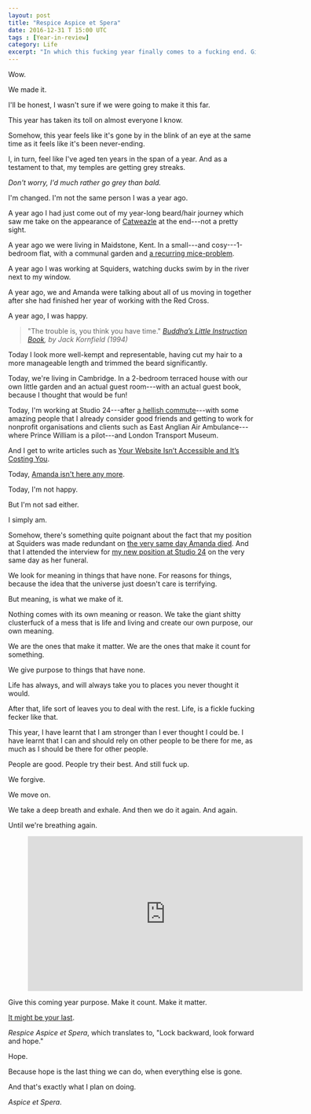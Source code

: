 ```yaml
---
layout: post
title: "Respice Aspice et Spera"
date: 2016-12-31 T 15:00 UTC
tags : [Year-in-review]
category: Life
excerpt: "In which this fucking year finally comes to a fucking end. Giving way for something new, something better."
---
```

Wow.

We made it.

I'll be honest, I wasn't sure if we were going to make it this far.

This year has taken its toll on almost everyone I know.

Somehow, this year feels like it's gone by in the blink of an eye at the same time as it feels like it's been never-ending.

I, in turn, feel like I've aged ten years in the span of a year. And as a testament to that, my temples are getting grey streaks.

*Don't worry, I'd much rather go grey than bald.*

I'm changed. I'm not the same person I was a year ago.

A year ago I had just come out of my year-long beard/hair journey which saw me take on the appearance of [Catweazle][catweazle] at the end---not a pretty sight.

A year ago we were living in Maidstone, Kent. In a small---and cosy---1-bedroom flat, with a communal garden and [a recurring mice-problem][misogony].

A year ago I was working at Squiders, watching ducks swim by in the river next to my window.

A year ago, we and Amanda were talking about all of us moving in together after she had finished her year of working with the Red Cross.

A year ago, I was happy.

> "The trouble is, you think you have time." <cite><a href="http://www.goodreads.com/book/show/578663.Buddha_s_Little_Instruction_Book">Buddha’s Little Instruction Book</a>, by Jack Kornfield (1994)</cite>

Today I look more well-kempt and representable, having cut my hair to a more manageable length and trimmed the beard significantly.

Today, we're living in Cambridge. In a 2-bedroom terraced house with our own little garden and an actual guest room---with an actual guest book, because I thought that would be fun!

Today, I'm working at Studio 24---after [a hellish commute][dante]---with some amazing people that I already consider good friends and getting to work for nonprofit organisations and clients such as East Anglian Air Ambulance---where Prince William is a pilot---and London Transport Museum.

And I get to write articles such as [Your Website Isn’t Accessible and It’s Costing You][studio24].

<p data-pullquote="The giant shitty clusterfuck of a mess that is life."></p>

Today, [Amanda isn't here any more][sleep].

Today, I'm not happy.

But I'm not sad either.

I simply am.

Somehow, there's something quite poignant about the fact that my position at Squiders was made redundant on [the very same day Amanda died][feb]. And that I attended the interview for [my new position at Studio 24][employment] on the very same day as her funeral.

We look for meaning in things that have none. For reasons for things, because the idea that the universe just doesn't care is terrifying.

But meaning, is what we make of it.

Nothing comes with its own meaning or reason. We take the giant shitty clusterfuck of a mess that is life and living and create our own purpose, our own meaning.

We are the ones that make it matter. We are the ones that make it count for something.

We give purpose to things that have none.

Life has always, and will always take you to places you never thought it would.

After that, life sort of leaves you to deal with the rest. Life, is a fickle fucking fecker like that.

This year, I have learnt that I am stronger than I ever thought I could be. I have learnt that I can and should rely on other people to be there for me, as much as I should be there for other people.

People are good. People try their best. And still fuck up.

We forgive.

We move on.

We take a deep breath and exhale. And then we do it again. And again.

Until we're breathing again.

<figure class="media-video">
  <iframe width="560" height="315" src="https://www.youtube.com/embed/81m_Uf0ASjA" frameborder="0" allowfullscreen></iframe>
</figure>

Give this coming year purpose. Make it count. Make it matter.

[It might be your last][mortem].

<i lang="la">Respice Aspice et Spera</i>, which translates to, "Lock backward, look forward and hope."

Hope.

Because hope is the last thing we can do, when everything else is gone.

And that's exactly what I plan on doing.

<i lang="la">Aspice et Spera</i>.

[squiders]: http://www.squiders.com/
[feb]: /blog/fucking-february-issue-02-16
[catweazle]: https://en.wikipedia.org/wiki/Catweazle
[studio24]: http://www.studio24.net/blog/your-website-isnt-accessible-and-its-costing-you/
[mortem]: /blog/planning-a-post-mortem-party
[misogony]: /blog/mice-men-and-the-wonderful-wizard-of-misogyny
[employment]: /blog/the-pursuit-of-employment
[dante]: /blog/dantes-tenth-circle-commuting
[sleep]: /blog/that-place-between-sleep-and-awake
